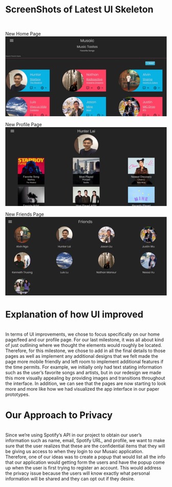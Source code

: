 <h1>ScreenShots of Latest UI Skeleton</h1> </br>

New Home Page</br>
![HomePage Screenshot](https://github.com/AlvinNgo123/musaic/blob/master/images/m4images/HomePage42.jpg)

New Profile Page</br>
![Profile Screenshot](https://github.com/AlvinNgo123/musaic/blob/master/images/m4images/ProfilePage4.jpg)

New Friends Page </br>
![Friends Screenshot](https://github.com/AlvinNgo123/musaic/blob/master/images/m4images/Friends4.jpg)

<h1>Explanation of how UI improved</h1></br>
In terms of UI improvements, we chose to focus specifically on our home page/feed and our profile page. For our last milestone, it was all about kind of just outlining where we thought the elements would roughly be located. Therefore, for this milestone, we chose to add in all the final details to those pages as well as implement any additional designs that we felt made the page more mobile friendly and left room to implement additional features if the time permits. For example, we initially only had text stating information such as the user’s favorite songs and artists, but in our redesign we made this more visually appealing by providing images and transitions throughout the interface. In addition, we can see that the pages are now starting to look more and more like how we had visualized the app interface in our paper prototypes. </br>


<h1>Our Approach to Privacy</h1></br>
Since we’re using Spotify’s API in our project to obtain our user’s information such as name, email, Spotify URL, and profile, we want to make sure that the user realizes that these are the confidential items that they will be giving us access to when they login to our Musaic application. Therefore, one of our ideas was to create a popup that would list all the info that our application would getting form the users and have the popup come up when the user is first trying to register an account. This would address the privacy issue because the users will know exactly what personal information will be shared and they can opt out if they desire. 

